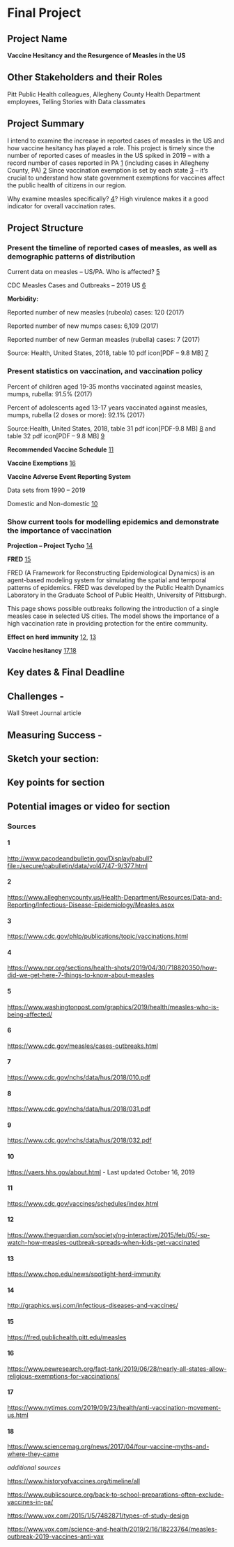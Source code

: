 # Final Project

## Project Name

**Vaccine Hesitancy and the Resurgence of Measles in the US**

## Other Stakeholders and their Roles

Pitt Public Health colleagues, Allegheny County Health Department employees, Telling Stories with Data classmates

## Project Summary

I intend to examine the increase in reported cases of measles in the US and how vaccine hesitancy has played a role.
This project is timely since the number of reported cases of measles in the US spiked in 2019 – with a record number of cases
reported in PA [1](#1) (including cases in Allegheny County, PA) [2](#2) Since vaccination exemption is set by each state [3](#3) – it’s crucial to understand how state government exemptions for vaccines affect the public health of citizens in our region.

Why examine measles specifically? [4](#4)? High virulence makes it a good indicator for overall vaccination rates.

## Project Structure

### Present the timeline of reported cases of measles, as well as demographic patterns of distribution

Current data on measles – US/PA. Who is affected? [5](#5)

CDC Measles Cases and Outbreaks – 2019 US [6](#6)

**Morbidity:**

Reported number of new measles (rubeola) cases: 120 (2017)

Reported number of new mumps cases: 6,109 (2017)

Reported number of new German measles (rubella) cases: 7 (2017)

Source: Health, United States, 2018, table 10 pdf icon[PDF – 9.8 MB] [7](#7)

### Present statistics on vaccination, and vaccination policy

Percent of children aged 19-35 months vaccinated against measles, mumps, rubella: 91.5% (2017)

Percent of adolescents aged 13-17 years vaccinated against measles, mumps, rubella (2 doses or more): 92.1% (2017)

Source:Health, United States, 2018, table 31 pdf icon[PDF-9.8 MB] [8](#8) and table 32 pdf icon[PDF – 9.8 MB] [9](#9)

**Recommended Vaccine Schedule** [11](#11)

**Vaccine Exemptions** [16](#16)


**Vaccine Adverse Event Reporting System**

Data sets from 1990 – 2019

Domestic and Non-domestic [10](#10)

### Show current tools for modelling epidemics and demonstrate the importance of vaccination

**Projection – Project Tycho** [14](#14)

**FRED** [15](#15)

FRED (A Framework for Reconstructing Epidemiological Dynamics) is an agent-based modeling system for
simulating the spatial and temporal patterns of epidemics. FRED was developed by the Public Health
Dynamics Laboratory in the Graduate School of Public Health, University of Pittsburgh.

This page shows possible outbreaks following the introduction of a single measles case in selected
US cities. The model shows the importance of a high vaccination rate in providing protection for
the entire community.

**Effect on herd immunity** [12](#12), [13](#13)

**Vaccine hesitancy** [17](#17),[18](#18)

## Key dates & Final Deadline

## Challenges - 

Wall Street Journal article

## Measuring Success -

## Sketch your section:

## Key points for section

## Potential images or video for section

### Sources

#### 1

http://www.pacodeandbulletin.gov/Display/pabull?file=/secure/pabulletin/data/vol47/47-9/377.html 

#### 2

https://www.alleghenycounty.us/Health-Department/Resources/Data-and-Reporting/Infectious-Disease-Epidemiology/Measles.aspx

#### 3

https://www.cdc.gov/phlp/publications/topic/vaccinations.html

#### 4

https://www.npr.org/sections/health-shots/2019/04/30/718820350/how-did-we-get-here-7-things-to-know-about-measles

#### 5

https://www.washingtonpost.com/graphics/2019/health/measles-who-is-being-affected/

#### 6

https://www.cdc.gov/measles/cases-outbreaks.html

#### 7 

https://www.cdc.gov/nchs/data/hus/2018/010.pdf

#### 8

https://www.cdc.gov/nchs/data/hus/2018/031.pdf

#### 9

https://www.cdc.gov/nchs/data/hus/2018/032.pdf

#### 10 

https://vaers.hhs.gov/about.html - Last updated October 16, 2019

#### 11 

https://www.cdc.gov/vaccines/schedules/index.html

#### 12

https://www.theguardian.com/society/ng-interactive/2015/feb/05/-sp-watch-how-measles-outbreak-spreads-when-kids-get-vaccinated

#### 13

https://www.chop.edu/news/spotlight-herd-immunity

#### 14

http://graphics.wsj.com/infectious-diseases-and-vaccines/

#### 15

https://fred.publichealth.pitt.edu/measles

#### 16

https://www.pewresearch.org/fact-tank/2019/06/28/nearly-all-states-allow-religious-exemptions-for-vaccinations/

#### 17

https://www.nytimes.com/2019/09/23/health/anti-vaccination-movement-us.html

#### 18

https://www.sciencemag.org/news/2017/04/four-vaccine-myths-and-where-they-came

*additional sources*

https://www.historyofvaccines.org/timeline/all

https://www.publicsource.org/back-to-school-preparations-often-exclude-vaccines-in-pa/ 

https://www.vox.com/2015/1/5/7482871/types-of-study-design 

https://www.vox.com/science-and-health/2019/2/16/18223764/measles-outbreak-2019-vaccines-anti-vax 
